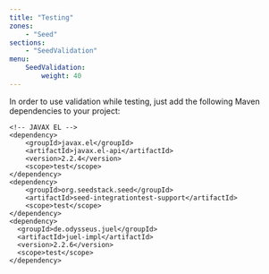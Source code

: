 ```yaml
---
title: "Testing"
zones:
    - "Seed"
sections:
    - "SeedValidation"
menu:
    SeedValidation:
        weight: 40
---
```


In order to use validation while testing, just add the following Maven dependencies to your project:

    <!-- JAVAX EL -->
    <dependency>
        <groupId>javax.el</groupId>
        <artifactId>javax.el-api</artifactId>
        <version>2.2.4</version>
        <scope>test</scope>
    </dependency>
    <dependency>
        <groupId>org.seedstack.seed</groupId>
        <artifactId>seed-integrationtest-support</artifactId>
        <scope>test</scope>
    </dependency>
    <dependency>
      <groupId>de.odysseus.juel</groupId>
      <artifactId>juel-impl</artifactId>
      <version>2.2.6</version>
      <scope>test</scope>
    </dependency>

